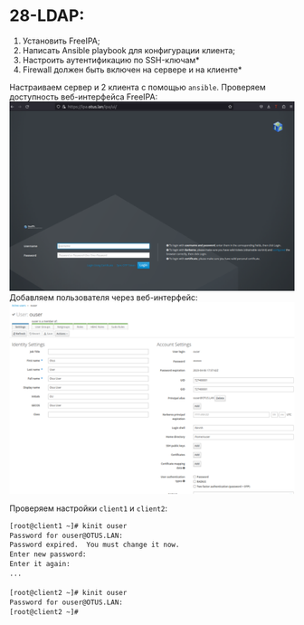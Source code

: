 # 28-LDAP:
1. Установить FreeIPA;
2. Написать Ansible playbook для конфигурации клиента;
3. Настроить аутентификацию по SSH-ключам*
4. Firewall должен быть включен на сервере и на клиенте*

Настраиваем сервер и 2 клиента с помощью `ansible`. 
Проверяем доступность веб-интерфейса FreeIPA:    
![Image alt](https://github.com/GuliMari/28-LDAP/blob/main/web_ipa.png)
Добавляем пользователя через веб-интерфейс:
![Image alt](https://github.com/GuliMari/28-LDAP/blob/main/user.png)

Проверяем настройки `client1` и `client2`:
```bash
[root@client1 ~]# kinit ouser
Password for ouser@OTUS.LAN: 
Password expired.  You must change it now.
Enter new password: 
Enter it again: 
...

[root@client2 ~]# kinit ouser
Password for ouser@OTUS.LAN: 
[root@client2 ~]# 

```
